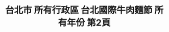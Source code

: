 ---
title: "台北市 所有行政區 台北國際牛肉麵節 所有年份 第2頁"
description: "台北市 所有行政區 台北國際牛肉麵節 所有年份 獲獎餐廳 第2頁"
keywords:
  - 美食競賽
  - 台灣美食
  - 美食精選
datePublished: "2025-06-30"
dateModified: "2025-07-04"
city: "台北市"
district: "所有行政區"
award: "台北國際牛肉麵節"
year: "所有年份"
page: 2
count: 16

restaurants:
  - name: "道品牛肉麵"
    city: "台北市"
    district: "士林區"
    address: "111台北市士林區後港街204號"
    phone: "0228814982"
    geo: "25.088321383805948, 121.52061092365555"
    link: "台北市/士林區/道品牛肉麵"
    google_map: "https://maps.app.goo.gl/bhSS8nbgtDv5iTx89"
    footinder: ""
    award:
    - name: "台北國際牛肉麵節"
      year: "2024"
  - name: "道品牛肉麵 士林夜市店"
    city: "台北市"
    district: "士林區"
    address: "111台北市士林區大南路55號"
    phone: "0963602751"
    geo: "25.089129348429772, 121.52481887636193"
    link: "台北市/士林區/道品牛肉麵_士林夜市店"
    google_map: "https://maps.app.goo.gl/E4GADwSyUDPPDpbSA"
    footinder: ""
    award:
    - name: "台北國際牛肉麵節"
      year: "2024"
  - name: "竣師父牛肉麵"
    city: "台北市"
    district: "大安區"
    address: "106台北市大安區大安路一段52巷24號一樓"
    phone: "0905888123"
    geo: "25.042979674003117, 121.54512414354234"
    link: "台北市/大安區/竣師父牛肉麵"
    google_map: "https://maps.app.goo.gl/35eUntYsj1Rvcpcz7"
    footinder: "https://footinder.com.tw/%E5%8F%B0%E5%8C%97%E5%B8%82%E5%A4%A7%E5%AE%89%E5%8D%80/136430/"
    award:
    - name: "台北國際牛肉麵節"
      year: "2024"
  - name: "詩篇咖啡餐廳"
    city: "台北市"
    district: "中正區"
    address: "100台北市中正區中山南路20號B1"
    phone: "0223822666"
    geo: "25.037147815773103, 121.51667019531996"
    link: "台北市/中正區/詩篇咖啡餐廳"
    google_map: "https://maps.app.goo.gl/7QTEcPfYcJQHyFuH7"
    footinder: "https://footinder.com.tw/%E5%8F%B0%E5%8C%97%E5%B8%82%E4%B8%AD%E6%AD%A3%E5%8D%80/82/"
    award:
    - name: "台北國際牛肉麵節"
      year: "2024"
  - name: "海峽會"
    city: "台北市"
    district: "松山區"
    address: "105台北市松山區敦化北路167號B1"
    phone: "0277076789"
    geo: "25.05476692436136, 121.54941270143397"
    link: "台北市/松山區/海峽會"
    google_map: "https://maps.app.goo.gl/CQi3oEJ5mZYxSvjL6"
    footinder: "https://footinder.com.tw/%E5%8F%B0%E5%8C%97%E5%B8%82%E6%9D%BE%E5%B1%B1%E5%8D%80/13141/"
    award:
    - name: "台北國際牛肉麵節"
      year: "2024"
  - name: "福容大飯店-台北一館"
    city: "台北市"
    district: "大安區"
    address: "106台北市大安區建國南路一段266號"
    phone: "0227019266"
    geo: "25.036629451697564, 121.53738803257971"
    link: "台北市/大安區/福容大飯店-台北一館"
    google_map: "https://maps.app.goo.gl/GbUDKvsq5h8iAfgm7"
    footinder: ""
    award:
    - name: "台北國際牛肉麵節"
      year: "2024"
  - name: "誠品行旅"
    city: "台北市"
    district: "信義區"
    address: "110台北市信義區菸廠路98號"
    phone: "0266262888"
    geo: "25.04458227840682, 121.56201897364893"
    link: "台北市/信義區/誠品行旅"
    google_map: "https://maps.app.goo.gl/mfRmyRW5sK5dSZCv8"
    footinder: ""
    award:
    - name: "台北國際牛肉麵節"
      year: "2024"
---